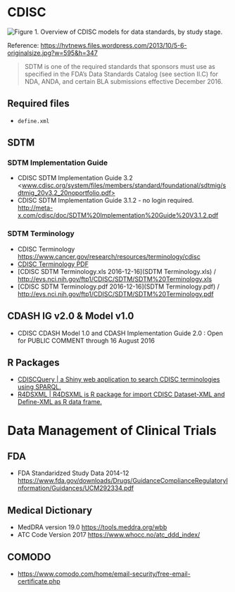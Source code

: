 # CDISC

![Figure 1. Overview of CDISC models for data standards, by study stage.](https://hvtnews.files.wordpress.com/2013/10/5-6-originalsize.jpg)

Reference: <https://hvtnews.files.wordpress.com/2013/10/5-6-originalsize.jpg?w=595&h=347>

> SDTM is one of the required standards that sponsors must use as specified in the FDA’s Data Standards Catalog (see section II.C) for NDA, ANDA, and certain BLA submissions effective December 2016.

## Required files

- `define.xml`

## SDTM

### SDTM Implementation Guide

- CDISC SDTM Implementation Guide 3.2 <www.cdisc.org/system/files/members/standard/foundational/sdtmig/sdtmig_20v3.2_20noportfolio.pdf>
- CDISC SDTM Implementation Guide 3.1.2 - no login required. <http://meta-x.com/cdisc/doc/SDTM%20Implementation%20Guide%20V3.1.2.pdf>

### SDTM Terminology

- CDISC Terminology <https://www.cancer.gov/research/resources/terminology/cdisc>
- [CDISC Terminology PDF](https://evs.nci.nih.gov/ftp1/CDISC/SDTM/SDTM%20Terminology.pdf)
- [CDISC SDTM Terminology.xls 2016-12-16](SDTM Terminology.xls) / <http://evs.nci.nih.gov/ftp1/CDISC/SDTM/SDTM%20Terminology.xls>
- [CDISC SDTM Terminology.pdf 2016-12-16](SDTM Terminology.pdf) / <http://evs.nci.nih.gov/ftp1/CDISC/SDTM/SDTM%20Terminology.pdf>

## CDASH IG v2.0 & Model v1.0

- CDISC CDASH Model 1.0 and CDASH Implementation Guide 2.0 : Open for PUBLIC COMMENT through 16 August 2016

## R Packages

- [CDISCQuery | a Shiny web application to search CDISC terminologies using SPARQL.](https://github.com/mokjpn/CDISCQuery)
- [R4DSXML | R4DSXML is R package for import CDISC Dataset-XML and Define-XML as R data frame.](https://github.com/DataDrivenInc/R4DSXML)

# Data Management of Clinical Trials

## FDA

- FDA Standaridzed Study Data 2014-12 <https://www.fda.gov/downloads/Drugs/GuidanceComplianceRegulatoryInformation/Guidances/UCM292334.pdf>

## Medical Dictionary

- MedDRA version 19.0 <https://tools.meddra.org/wbb>
- ATC Code Version 2017 <https://www.whocc.no/atc_ddd_index/>

## COMODO

- <https://www.comodo.com/home/email-security/free-email-certificate.php>
